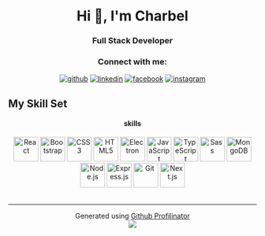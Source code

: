 <h1 align="center">Hi 👋, I'm Charbel</h1>
<h3 align="center">Full Stack Developer</h3>



<h3 align="center">Connect with me:</h3>
<p align="center">
  <a href="https://github.com/charbel222" target="_blank"><img src="https://img.shields.io/badge/github-%2324292e.svg?&style=for-the-badge&logo=github&logoColor=white" alt="github"/></a>
  <a href="https://www.linkedin.com/in/charbel-el-herrera-859b24265/" target="_blank"><img src="https://img.shields.io/badge/linkedin-%231E77B5.svg?&style=for-the-badge&logo=linkedin&logoColor=white" alt="linkedin"/></a>
  <a href="https://www.facebook.com/charbel.elherrera/" target="_blank"><img src="https://img.shields.io/badge/facebook-%232E87FB.svg?&style=for-the-badge&logo=facebook&logoColor=white" alt="facebook"/></a>
  <a href="https://www.instagram.com/charbelelherrera/" target="_blank"><img src="https://img.shields.io/badge/instagram-%23000000.svg?&style=for-the-badge&logo=instagram&logoColor=white" alt="instagram"/></a>
</p>

## My Skill Set

<div align="center">
  <h4>skills</h4>
  <img src="https://profilinator.rishav.dev/skills-assets/react-original-wordmark.svg" alt="React" height="50"/>
  <img src="https://profilinator.rishav.dev/skills-assets/bootstrap-plain.svg" alt="Bootstrap" height="50"/>
  <img src="https://profilinator.rishav.dev/skills-assets/css3-original-wordmark.svg" alt="CSS3" height="50"/>
  <img src="https://profilinator.rishav.dev/skills-assets/html5-original-wordmark.svg" alt="HTML5" height="50"/>
  <img src="https://profilinator.rishav.dev/skills-assets/electron-original.svg" alt="Electron" height="50"/>
  <img src="https://profilinator.rishav.dev/skills-assets/javascript-original.svg" alt="JavaScript" height="50"/>
  <img src="https://profilinator.rishav.dev/skills-assets/typescript-original.svg" alt="TypeScript" height="50"/>
  <img src="https://profilinator.rishav.dev/skills-assets/sass-original.svg" alt="Sass" height="50"/>
  <img src="https://profilinator.rishav.dev/skills-assets/mongodb-original-wordmark.svg" alt="MongoDB" height="50"/>
  <img src="https://profilinator.rishav.dev/skills-assets/nodejs-original-wordmark.svg" alt="Node.js" height="50"/>
  <img src="https://profilinator.rishav.dev/skills-assets/express-original-wordmark.svg" alt="Express.js" height="50"/>
  <img src="https://profilinator.rishav.dev/skills-assets/git-scm-icon.svg" alt="Git" height="50"/>
  <img src="https://profilinator.rishav.dev/skills-assets/next-js-original-wordmark.svg" alt="Next.js" height="50"/>


</div>

<br/>

---

<div align="center">Generated using <a href="https://profilinator.rishav.dev/" target="_blank">Github Profilinator</a></div>

<div align="center">
  <a href="https://www.buymeacoffee.com/rishavanand" target="_blank" style="display: inline-block;">
    <img src="https://img.shields.io/badge/Donate-Buy%20Me%20A%20Coffee-orange.svg?style=flat-square&logo=buymeacoffee" align="center"/>
  </a>
</div>

